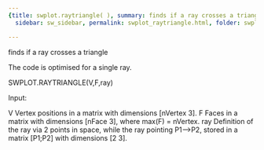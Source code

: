 ```yaml
---
{title: swplot.raytriangle( ), summary: finds if a ray crosses a triangle, keywords: sample,
  sidebar: sw_sidebar, permalink: swplot_raytriangle.html, folder: swplot, mathjax: 'true'}

---
```

finds if a ray crosses a triangle
 
The code is optimised for a single ray.
 
SWPLOT.RAYTRIANGLE(V,F,ray)
 
Input:
 
V         Vertex positions in a matrix with dimensions [nVertex 3].
F         Faces in a matrix with dimensions [nFace 3], where 
              max(F) = nVertex.
ray       Definition of the ray via 2 points in space, while the ray
          pointing P1-->P2, stored in a matrix [P1;P2] with dimensions 
          [2 3].
 
